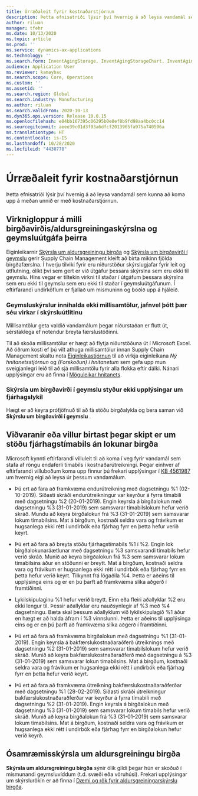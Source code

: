 ```yaml
---
title: Úrræðaleit fyrir kostnaðarstjórnun
description: Þetta efnisatriði lýsir því hvernig á að leysa vandamál sem kunna að koma upp á meðan unnið er með kostnaðarstjórnun.
author: riluan
manager: tfehr
ms.date: 10/13/2020
ms.topic: article
ms.prod: ''
ms.service: dynamics-ax-applications
ms.technology: ''
ms.search.form: InventAgingStorage, InventAgingStorageChart, InventAgingStorageDetails, InventValueProcess, InventValueReportSetup, InventClosing
audience: Application User
ms.reviewer: kamaybac
ms.search.scope: Core, Operations
ms.custom: ''
ms.assetid: ''
ms.search.region: Global
ms.search.industry: Manufacturing
ms.author: riluan
ms.search.validFrom: 2020-10-13
ms.dyn365.ops.version: Release 10.0.15
ms.openlocfilehash: e84bb167395c06295b0e8ef8b9fd98aa4bc0cc14
ms.sourcegitcommit: aeee39c01d3f93a6dfcf2013965fa975a740596a
ms.translationtype: HT
ms.contentlocale: is-IS
ms.lasthandoff: 10/28/2020
ms.locfileid: "4430778"
---
```

# <a name="troubleshoot-cost-management"></a>Úrræðaleit fyrir kostnaðarstjórnun

Þetta efnisatriði lýsir því hvernig á að leysa vandamál sem kunna að koma upp á meðan unnið er með kostnaðarstjórnun.

## <a name="functional-gaps-between-the-inventory-valueaging-reports-and-their-storage-versions"></a>Virknigloppur á milli birgðavirðis/aldursgreiningaskýrslna og geymsluútgáfa þeirra

Eiginleikarnir [Skýrsla um aldursgreiningu birgða](inventory-aging-report-storage.md) og [Skýrsla um birgðavirði í geymslu](inventory-value-report-storage.md) gerir Supply Chain Management kleift að birta mikinn fjölda birgðafærslna. Í hverju tilviki fyrir eru niðurstöður skýrslugjafar fyrir leit og útflutning, ólíkt því sem gert er við útgáfur þessara skýrslna sem eru ekki til geymslu. Hins vegar er tiltekin virkni til staðar í útgáfum þessara skýrslna sem eru ekki til geymslu sem eru ekki til staðar í geymsluútgáfunum. Í eftirfarandi undirköflum er fjallað um mismuninn og boðið upp á hjáleið.

### <a name="storage-reports-dont-include-subtotals-even-if-they-are-enabled-in-the-report-layout"></a>Geymsluskýrslur innihalda ekki millisamtölur, jafnvel þótt þær séu virkar í skýrsluútlitinu

Millisamtölur geta valdið vandamálum þegar niðurstaðan er flutt út, sérstaklega ef notendur breyta færslustöðinni.

Til að skoða millisamtölur er hægt að flytja niðurstöðuna út í Microsoft Excel. Að öðrum kosti ef þú vilt athuga millisamtölur innan Supply Chain Management skaltu nota [Eiginleikastjórnun](../../fin-ops-core/fin-ops/get-started/feature-management/feature-management-overview.md) til að virkja eiginleikana *Ný hnitanetsstjórnun* og *(Forskoðun) í hnitanetum* sem gefa upp mun sveigjanlegri leið til að sjá millisamtölu fyrir alla flokka eftir dálki. Nánari upplýsingar eru að finna í [Möguleikar hnitanets](../../fin-ops-core/fin-ops/get-started/grid-capabilities.md).

### <a name="inventory-value-storage-report-doesnt-support-ledger-account-information"></a>Skýrsla um birgðavirði í geymslu styður ekki upplýsingar um fjárhagslykil

Hægt er að keyra prófjöfnuð til að fá stöðu birgðalykla og bera saman við **Skýrslu um birgðavirði í geymslu** .

## <a name="warnings-or-errors-are-shown-when-changing-a-ledger-period-status-without-closing-inventory"></a>Viðvaranir eða villur birtast þegar skipt er um stöðu fjárhagstímabils án lokunar birgða

Microsoft kynnti eftirfarandi villuleit til að koma í veg fyrir vandamál sem stafa af röngu endaferli tímabils í kostnaðarútreikningi. Þegar einhver af eftirfarandi villuboðum koma upp finnur þú frekari upplýsingar í [KB 4561987](https://fix.lcs.dynamics.com/Issue/Details?kb=4561987&bugId=445351&dbType=3&qc=f514f2adcddcddceec43af58c26ae8a9020effdc7cdfe085d9d0deeb8cc7b6a3) um hvernig eigi að leysa úr þessum vandamálum.

- Þú ert að fara að framkvæma endurútreikning með dagsetningu %1 (02-10-2019). Síðasti skráði endurútreikningur var keyrður á fyrra tímabili með dagsetningu %2 (20-01-2019). Engin keyrsla á birgðalokun með dagsetningu %3 (31-01-2019) sem samsvarar tímabilslokum hefur verið skráð. Mundu að keyra birgðalokun frá %3 (31-01-2019) sem samsvarar lokum tímabilsins. Mat á birgðum, kostnaði seldra vara og frávikum er hugsanlega ekki rétt í undirbók eða fjárhag fyrr en þetta hefur verið keyrt.

- Þú ert að fara að breyta stöðu fjárhagstímabils %1 í %2. Engin lok birgðalokunaráætlunar með dagsetningu %3 samsvarandi tímabils hefur verið skráð. Munið að keyra birgðalokun frá %3 sem samsvarar lokum tímabilsins áður en stöðunni er breytt. Mat á birgðum, kostnaði seldra vara og frávikum er hugsanlega ekki rétt í undirbók eða fjárhag fyrr en þetta hefur verið keyrt. Tilkynnt frá lögaðila %4. Þetta er aðeins til upplýsinga eins og er en þú þarft að framkvæma slíka aðgerð í framtíðinni.

- Lykilskipulaginu %1 hefur verið breytt. Einn eða fleiri aðallyklar %2 eru ekki lengur til. Þessir aðallyklar eru nauðsynlegir af %3 með %4 dagsetningu. Bæta skal þessum aðallyklum við lykilskipulagið %1 áður en hægt er að halda áfram í %3 vinnslunni. Þetta er aðeins til upplýsinga eins og er en þú þarft að framkvæma slíka aðgerð í framtíðinni.

- Þú ert að fara að framkvæma birgðalokun með dagsetningu %1 (31-01-2019). Engin keyrsla á bakfærslukostnaðaraðferð útreiknings með dagsetningu %2 (31-01-2019) sem samsvarar tímabilslokum hefur verið skráð. Munið að keyra bakfærslukostnaðaraðferð með dagsetningu á %3 (31-01-2019) sem samsvarar lokun tímabilsins. Mat á birgðum, kostnaði seldra vara og frávikum er hugsanlega ekki rétt í undirbók eða fjárhag fyrr en þetta hefur verið keyrt.

- Þú ert að fara að framkvæma útreikning bakfærslukostnaðaraðferðar með dagsetningu %1 (28-02-2019). Síðasti skráði útreikningur bakfærslukostnaðaraðferðar var keyrður á fyrra tímabili með dagsetningu %2 (31-01-2019). Engin keyrsla á birgðalokun með dagsetningu %3 (31-01-2019) sem samsvarar lokum tímabils hefur verið skráð.
Munið að keyra birgðalokun frá %3 (31-01-2019) sem samsvarar lokum tímabilsins. Mat á birgðum, kostnaði seldra vara og frávikum er hugsanlega ekki rétt í undirbók eða fjárhag fyrr en birgðalokun hefur verið keyrð.

## <a name="inventory-aging-report-discrepancies"></a>Ósamræmisskýrsla um aldursgreiningu birgða

**Skýrsla um aldursgreiningu birgða** sýnir ólík gildi þegar hún er skoðuð í mismunandi geymsluvíddum (t.d. svæði eða vöruhúsi). Frekari upplýsingar um skýrslurökin er að finna í [Dæmi og rök fyrir aldursgreiningarskýrslu birgða](inventory-aging-report.md).
